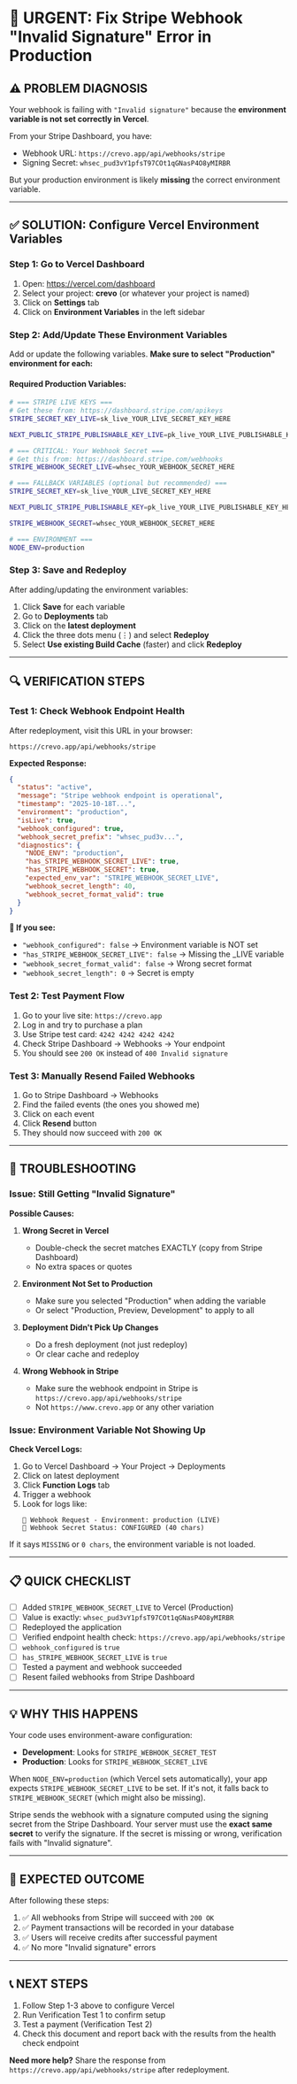 # 🚨 URGENT: Fix Stripe Webhook "Invalid Signature" Error in Production

## ⚠️ PROBLEM DIAGNOSIS

Your webhook is failing with `"Invalid signature"` because the **environment variable is not set correctly in Vercel**.

From your Stripe Dashboard, you have:
- Webhook URL: `https://crevo.app/api/webhooks/stripe`
- Signing Secret: `whsec_pud3vY1pfsT97COt1qGNasP4O8yMIRBR`

But your production environment is likely **missing** the correct environment variable.

---

## ✅ SOLUTION: Configure Vercel Environment Variables

### Step 1: Go to Vercel Dashboard

1. Open: https://vercel.com/dashboard
2. Select your project: **crevo** (or whatever your project is named)
3. Click on **Settings** tab
4. Click on **Environment Variables** in the left sidebar

### Step 2: Add/Update These Environment Variables

Add or update the following variables. **Make sure to select "Production" environment for each:**

#### Required Production Variables:

```bash
# === STRIPE LIVE KEYS ===
# Get these from: https://dashboard.stripe.com/apikeys
STRIPE_SECRET_KEY_LIVE=sk_live_YOUR_LIVE_SECRET_KEY_HERE

NEXT_PUBLIC_STRIPE_PUBLISHABLE_KEY_LIVE=pk_live_YOUR_LIVE_PUBLISHABLE_KEY_HERE

# === CRITICAL: Your Webhook Secret ===
# Get this from: https://dashboard.stripe.com/webhooks
STRIPE_WEBHOOK_SECRET_LIVE=whsec_YOUR_WEBHOOK_SECRET_HERE

# === FALLBACK VARIABLES (optional but recommended) ===
STRIPE_SECRET_KEY=sk_live_YOUR_LIVE_SECRET_KEY_HERE

NEXT_PUBLIC_STRIPE_PUBLISHABLE_KEY=pk_live_YOUR_LIVE_PUBLISHABLE_KEY_HERE

STRIPE_WEBHOOK_SECRET=whsec_YOUR_WEBHOOK_SECRET_HERE

# === ENVIRONMENT ===
NODE_ENV=production
```

### Step 3: Save and Redeploy

After adding/updating the environment variables:

1. Click **Save** for each variable
2. Go to **Deployments** tab
3. Click on the **latest deployment**
4. Click the three dots menu (⋮) and select **Redeploy**
5. Select **Use existing Build Cache** (faster) and click **Redeploy**

---

## 🔍 VERIFICATION STEPS

### Test 1: Check Webhook Endpoint Health

After redeployment, visit this URL in your browser:
```
https://crevo.app/api/webhooks/stripe
```

**Expected Response:**
```json
{
  "status": "active",
  "message": "Stripe webhook endpoint is operational",
  "timestamp": "2025-10-18T...",
  "environment": "production",
  "isLive": true,
  "webhook_configured": true,
  "webhook_secret_prefix": "whsec_pud3v...",
  "diagnostics": {
    "NODE_ENV": "production",
    "has_STRIPE_WEBHOOK_SECRET_LIVE": true,
    "has_STRIPE_WEBHOOK_SECRET": true,
    "expected_env_var": "STRIPE_WEBHOOK_SECRET_LIVE",
    "webhook_secret_length": 40,
    "webhook_secret_format_valid": true
  }
}
```

**🚨 If you see:**
- `"webhook_configured": false` → Environment variable is NOT set
- `"has_STRIPE_WEBHOOK_SECRET_LIVE": false` → Missing the _LIVE variable
- `"webhook_secret_format_valid": false` → Wrong secret format
- `"webhook_secret_length": 0` → Secret is empty

### Test 2: Test Payment Flow

1. Go to your live site: `https://crevo.app`
2. Log in and try to purchase a plan
3. Use Stripe test card: `4242 4242 4242 4242`
4. Check Stripe Dashboard → Webhooks → Your endpoint
5. You should see `200 OK` instead of `400 Invalid signature`

### Test 3: Manually Resend Failed Webhooks

1. Go to Stripe Dashboard → Webhooks
2. Find the failed events (the ones you showed me)
3. Click on each event
4. Click **Resend** button
5. They should now succeed with `200 OK`

---

## 🐛 TROUBLESHOOTING

### Issue: Still Getting "Invalid Signature"

**Possible Causes:**

1. **Wrong Secret in Vercel**
   - Double-check the secret matches EXACTLY (copy from Stripe Dashboard)
   - No extra spaces or quotes

2. **Environment Not Set to Production**
   - Make sure you selected "Production" when adding the variable
   - Or select "Production, Preview, Development" to apply to all

3. **Deployment Didn't Pick Up Changes**
   - Do a fresh deployment (not just redeploy)
   - Or clear cache and redeploy

4. **Wrong Webhook in Stripe**
   - Make sure the webhook endpoint in Stripe is `https://crevo.app/api/webhooks/stripe`
   - Not `https://www.crevo.app` or any other variation

### Issue: Environment Variable Not Showing Up

**Check Vercel Logs:**
1. Go to Vercel Dashboard → Your Project → Deployments
2. Click on latest deployment
3. Click **Function Logs** tab
4. Trigger a webhook
5. Look for logs like:
   ```
   🔧 Webhook Request - Environment: production (LIVE)
   🔑 Webhook Secret Status: CONFIGURED (40 chars)
   ```

If it says `MISSING` or `0 chars`, the environment variable is not loaded.

---

## 📋 QUICK CHECKLIST

- [ ] Added `STRIPE_WEBHOOK_SECRET_LIVE` to Vercel (Production)
- [ ] Value is exactly: `whsec_pud3vY1pfsT97COt1qGNasP4O8yMIRBR`
- [ ] Redeployed the application
- [ ] Verified endpoint health check: `https://crevo.app/api/webhooks/stripe`
- [ ] `webhook_configured` is `true`
- [ ] `has_STRIPE_WEBHOOK_SECRET_LIVE` is `true`
- [ ] Tested a payment and webhook succeeded
- [ ] Resent failed webhooks from Stripe Dashboard

---

## 💡 WHY THIS HAPPENS

Your code uses environment-aware configuration:

- **Development**: Looks for `STRIPE_WEBHOOK_SECRET_TEST`
- **Production**: Looks for `STRIPE_WEBHOOK_SECRET_LIVE`

When `NODE_ENV=production` (which Vercel sets automatically), your app expects `STRIPE_WEBHOOK_SECRET_LIVE` to be set. If it's not, it falls back to `STRIPE_WEBHOOK_SECRET` (which might also be missing).

Stripe sends the webhook with a signature computed using the signing secret from the Stripe Dashboard. Your server must use the **exact same secret** to verify the signature. If the secret is missing or wrong, verification fails with "Invalid signature".

---

## 🎯 EXPECTED OUTCOME

After following these steps:

1. ✅ All webhooks from Stripe will succeed with `200 OK`
2. ✅ Payment transactions will be recorded in your database
3. ✅ Users will receive credits after successful payment
4. ✅ No more "Invalid signature" errors

---

## 📞 NEXT STEPS

1. Follow Step 1-3 above to configure Vercel
2. Run Verification Test 1 to confirm setup
3. Test a payment (Verification Test 2)
4. Check this document and report back with the results from the health check endpoint

**Need more help?** Share the response from `https://crevo.app/api/webhooks/stripe` after redeployment.

